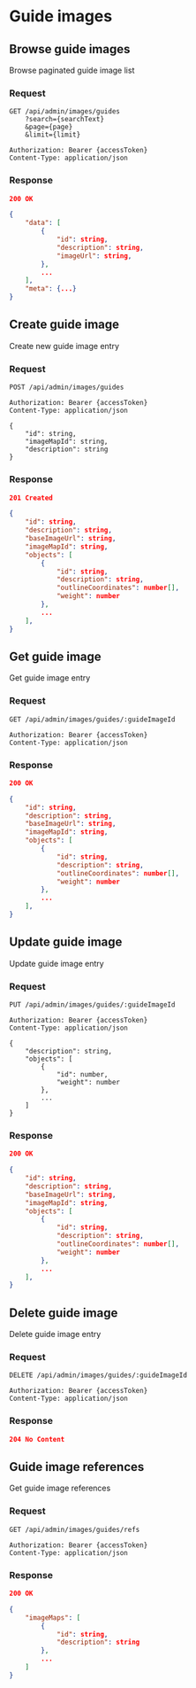 # Guide images

## Browse guide images

Browse paginated guide image list

### Request

```http
GET /api/admin/images/guides
    ?search={searchText}
    &page={page}
    &limit={limit}

Authorization: Bearer {accessToken}
Content-Type: application/json
```

### Response

```json
200 OK

{
    "data": [
        {
            "id": string,
            "description": string,
            "imageUrl": string,
        },
        ...
    ],
    "meta": {...}
}
```

## Create guide image

Create new guide image entry

### Request

```http
POST /api/admin/images/guides

Authorization: Bearer {accessToken}
Content-Type: application/json

{
    "id": string,
    "imageMapId": string,
    "description": string
}
```

### Response

```json
201 Created

{
    "id": string,
    "description": string,
    "baseImageUrl": string,
    "imageMapId": string,
    "objects": [
        {
            "id": string,
            "description": string,
            "outlineCoordinates": number[],
            "weight": number
        },
        ...
    ],
}
```

## Get guide image

Get guide image entry

### Request

```http
GET /api/admin/images/guides/:guideImageId

Authorization: Bearer {accessToken}
Content-Type: application/json
```

### Response

```json
200 OK

{
    "id": string,
    "description": string,
    "baseImageUrl": string,
    "imageMapId": string,
    "objects": [
        {
            "id": string,
            "description": string,
            "outlineCoordinates": number[],
            "weight": number
        },
        ...
    ],
}
```

## Update guide image

Update guide image entry

### Request

```http
PUT /api/admin/images/guides/:guideImageId

Authorization: Bearer {accessToken}
Content-Type: application/json

{
    "description": string,
    "objects": [
        {
            "id": number,
            "weight": number
        },
        ...
    ]
}
```

### Response

```json
200 OK

{
    "id": string,
    "description": string,
    "baseImageUrl": string,
    "imageMapId": string,
    "objects": [
        {
            "id": string,
            "description": string,
            "outlineCoordinates": number[],
            "weight": number
        },
        ...
    ],
}
```

## Delete guide image

Delete guide image entry

### Request

```http
DELETE /api/admin/images/guides/:guideImageId

Authorization: Bearer {accessToken}
Content-Type: application/json
```

### Response

```json
204 No Content
```

## Guide image references

Get guide image references

### Request

```http
GET /api/admin/images/guides/refs

Authorization: Bearer {accessToken}
Content-Type: application/json
```

### Response

```json
200 OK

{
    "imageMaps": [
        {
            "id": string,
            "description": string
        },
        ...
    ]
}
```
